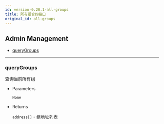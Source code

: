 ```yaml
---
id: version-0.20.1-all-groups
title: 所有组合约接口
original_id: all-groups
---
```


<h2 class="hover-list">Admin Management</h2>

- [queryGroups](#queryGroups)

* * *

### queryGroups

查询当前所有组

- Parameters
    
    `None`

- Returns
    
    `address[]` - 组地址列表